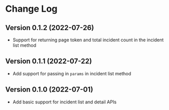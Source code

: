 # Change Log

## Version 0.1.2 (2022-07-26)

* Support for returning page token and total incident count in the incident list method

## Version 0.1.1 (2022-07-22)

* Add support for passing in `params` in incident list method

## Version 0.1.0 (2022-07-01)

* Add basic support for incident list and detail APIs